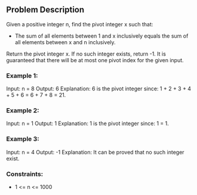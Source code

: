 ## Problem Description

Given a positive integer n, find the pivot integer x such that:

- The sum of all elements between 1 and x inclusively equals the sum of all elements between x and n inclusively.

Return the pivot integer x. If no such integer exists, return -1. It is guaranteed that there will be at most one pivot index for the given input.

### Example 1:

Input: n = 8
Output: 6
Explanation: 6 is the pivot integer since: 1 + 2 + 3 + 4 + 5 + 6 = 6 + 7 + 8 = 21.

### Example 2:

Input: n = 1
Output: 1
Explanation: 1 is the pivot integer since: 1 = 1.

### Example 3:

Input: n = 4
Output: -1
Explanation: It can be proved that no such integer exist.

### Constraints:

- 1 <= n <= 1000
